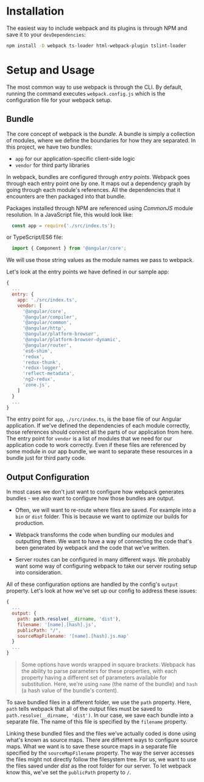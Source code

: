 # Installation

The easiest way to include webpack and its plugins is through NPM and save it to your `devDependencies`:

```bash
npm install -D webpack ts-loader html-webpack-plugin tslint-loader
```


# Setup and Usage

The most common way to use webpack is through the CLI. By default, running the command executes `webpack.config.js` which is the configuration file for your webpack setup.


## Bundle

The core concept of webpack is the *bundle*. A bundle is simply a collection of modules, where we define the boundaries for how they are separated. In this project, we have two bundles:

* `app` for our application-specific client-side logic
* `vendor` for third party libraries

In webpack, bundles are configured through *entry points*. Webpack goes through each entry point one by one. It maps out a dependency graph by going through each module's references. All the dependencies that it encounters are then packaged into that bundle.

Packages installed through NPM are referenced using *CommonJS* module resolution. In a JavaScript file, this would look like:

```javascript
  const app = require('./src/index.ts');
```

or TypeScript/ES6 file:

```typescript
  import { Component } from '@angular/core';
```

We will use those string values as the module names we pass to webpack.

Let's look at the entry points we have defined in our sample app:

```javascript
{
  ...
  entry: {
    app: './src/index.ts',
    vendor: [
      '@angular/core',
      '@angular/compiler',
      '@angular/common',
      '@angular/http',
      '@angular/platform-browser',
      '@angular/platform-browser-dynamic',
      '@angular/router',
      'es6-shim',
      'redux',
      'redux-thunk',
      'redux-logger',
      'reflect-metadata',
      'ng2-redux',
      'zone.js',
    ]
  }
  ...
}
```

The entry point for `app`, `./src/index.ts`, is the base file of our Angular application. If we've defined the dependencies of each module correctly, those references should connect all the parts of our application from here. The entry point for `vendor` is a list of modules that we need for our application code to work correctly. Even if these files are referenced by some module in our app bundle, we want to separate these resources in a bundle just for third party code.


## Output Configuration

In most cases we don't just want to configure how webpack generates bundles - we also want to configure how those bundles are output.

- Often, we will want to re-route where files are saved. For example into a `bin` or `dist` folder. This is because we want to optimize our builds for production.

- Webpack transforms the code when bundling our modules and outputting them. We want to have a way of connecting the code that's been generated by webpack and the code that we've written.

- Server routes can be configured in many different ways. We probably want some way of configuring webpack to take our server routing setup into consideration.

All of these configuration options are handled by the config's `output` property. Let's look at how we've set up our config to address these issues:

```javascript
{
  ...
  output: {
    path: path.resolve(__dirname, 'dist'),
    filename: '[name].[hash].js',
    publicPath: "/",
    sourceMapFilename: '[name].[hash].js.map'
  }
  ...
}
```

> Some options have words wrapped in square brackets. Webpack has the ability to parse parameters for these properties, with each property having a different set of parameters available for substitution. Here, we're using `name` (the name of the bundle) and `hash` (a hash value of the bundle's content).

To save bundled files in a different folder, we use the `path` property. Here, `path` tells webpack that all of the output files must be saved to `path.resolve(__dirname, 'dist')`. In our case, we save each bundle into a separate file. The name of this file is specified by the `filename` property.

Linking these bundled files and the files we've actually coded is done using what's known as source maps. There are different ways to configure source maps. What we want is to save these source maps in a separate file specified by the `sourceMapFilename` property. The way the server accesses the files might not directly follow the filesystem tree. For us, we want to use the files saved under _dist_ as the root folder for our server. To let webpack know this, we've set the `publicPath` property to `/`.

